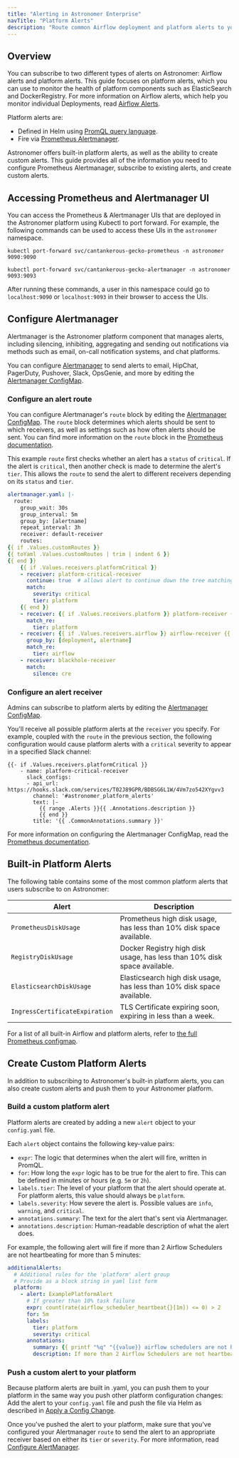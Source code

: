 ```yaml
---
title: "Alerting in Astronomer Enterprise"
navTitle: "Platform Alerts"
description: "Route common Airflow deployment and platform alerts to your preferred channel, via Prometheus Alertmanager."
---
```


## Overview

You can subscribe to two different types of alerts on Astronomer: Airflow alerts and platform alerts. This guide focuses on platform alerts, which you can use to monitor the health of platform components such as ElasticSearch and DockerRegistry. For more information on Airflow alerts, which help you monitor individual Deployments, read [Airflow Alerts](https://www.astronomer.io/docs/cloud/stable/customize-airflow/airflow-alerts).

Platform alerts are:
- Defined in Helm using [PromQL query language](https://prometheus.io/docs/prometheus/latest/querying/basics/).
- Fire via [Prometheus Alertmanager](https://prometheus.io/docs/alerting/alertmanager).

Astronomer offers built-in platform alerts, as well as the ability to create custom alerts. This guide provides all of the information you need to configure Prometheus Alertmanager, subscribe to existing alerts, and create custom alerts.

## Accessing Prometheus and Alertmanager UI

You can access the Prometheus & Alertmanager UIs that are deployed in the Astronomer platform using Kubectl to port forward. For example, the following commands can be used to access these UIs in the `astronomer` namespace.

```
kubectl port-forward svc/cantankerous-gecko-prometheus -n astronomer 9090:9090
```
```
kubectl port-forward svc/cantankerous-gecko-alertmanager -n astronomer 9093:9093
```

After running these commands, a user in this namespace could go to `localhost:9090` or `localhost:9093` in their browser to access the UIs.

## Configure Alertmanager

Alertmanager is the Astronomer platform component that manages alerts, including silencing, inhibiting, aggregating and sending out notifications via methods such as email, on-call notification systems, and chat platforms.

You can configure [Alertmanager](https://prometheus.io/docs/alerting/configuration/) to send alerts to email, HipChat, PagerDuty, Pushover, Slack, OpsGenie, and more by editing the [Alertmanager ConfigMap](https://github.com/astronomer/astronomer/blob/master/charts/alertmanager/templates/alertmanager-configmap.yaml).

### Configure an alert route

You can configure Alertmanager's `route` block by editing the [Alertmanager ConfigMap](https://github.com/astronomer/astronomer/blob/master/charts/alertmanager/templates/alertmanager-configmap.yaml). The `route` block determines which alerts should be sent to which receivers, as well as settings such as how often alerts should be sent. You can find more information on the `route` block in the [Prometheus documentation](https://prometheus.io/docs/alerting/configuration/#route).

This example `route` first checks whether an alert has a `status` of `critical`. If the alert is `critical`, then another check is made to determine the alert's `tier`. This allows the `route` to send the alert to different receivers depending on its `status` and `tier`.

```yaml
alertmanager.yaml: |-
  route:
    group_wait: 30s
    group_interval: 5m
    group_by: [alertname]
    repeat_interval: 3h
    receiver: default-receiver
    routes:
{{ if .Values.customRoutes }}
{{ toYaml .Values.customRoutes | trim | indent 6 }}
{{ end }}
    {{ if .Values.receivers.platformCritical }}
    - receiver: platform-critical-receiver
      continue: true  # allows alert to continue down the tree matching any additional child routes
      match:
        severity: critical
        tier: platform
    {{ end }}
    - receiver: {{ if .Values.receivers.platform }} platform-receiver {{ else }} blackhole-receiver {{ end }} ## routes alert to a platform-specific receiver if its tier is platform
      match_re:
        tier: platform
    - receiver: {{ if .Values.receivers.airflow }} airflow-receiver {{ else }} default-receiver {{ end }} ## routes alert to an airflow-specific receiver if its tier is airflow
      group_by: [deployment, alertname]
      match_re:
        tier: airflow
    - receiver: blackhole-receiver
      match:
        silence: cre
```

### Configure an alert receiver

Admins can subscribe to platform alerts by editing the [Alertmanager ConfigMap](https://github.com/astronomer/astronomer/blob/master/charts/alertmanager/templates/alertmanager-configmap.yaml).

You'll receive all possible platform alerts at the `receiver` you specify. For example, coupled with the `route` in the previous section, the following configuration would cause platform alerts with a `critical` severity to appear in a specified Slack channel:

```
{{- if .Values.receivers.platformCritical }}
    - name: platform-critical-receiver
      slack_configs:
      - api_url: https://hooks.slack.com/services/T02J89GPR/BDBSG6L1W/4Vm7zo542XYgvv3
        channel: '#astronomer_platform_alerts'
        text: |-
          {{ range .Alerts }}{{ .Annotations.description }}
          {{ end }}
        title: '{{ .CommonAnnotations.summary }}'
```

For more information on configuring the Alertmanager ConfigMap, read the [Prometheus documentation](https://prometheus.io/docs/alerting/configuration/).

## Built-in Platform Alerts

The following table contains some of the most common platform alerts that users subscribe to on Astronomer:

| Alert | Description |
| ------------- | ------------- |
| `PrometheusDiskUsage` | Prometheus high disk usage, has less than 10% disk space available. |
| `RegistryDiskUsage` | Docker Registry high disk usage, has less than 10% disk space available. |
| `ElasticsearchDiskUsage` | Elasticsearch high disk usage, has less than 10% disk space available. |
| `IngressCertificateExpiration` | TLS Certificate expiring soon, expiring in less than a week. |

For a list of all built-in Airflow and platform alerts, refer to [the full Prometheus configmap](https://github.com/astronomer/astronomer/blob/master/charts/prometheus/templates/prometheus-alerts-configmap.yaml).

## Create Custom Platform Alerts

In addition to subscribing to Astronomer's built-in platform alerts, you can also create custom alerts and push them to your Astronomer platform.

### Build a custom platform alert

Platform alerts are created by adding a new `alert` object to your `config.yaml` file.

Each `alert` object contains the following key-value pairs:

* `expr`: The logic that determines when the alert will fire, written in PromQL.
* `for`: How long the `expr` logic has to be true for the alert to fire. This can be defined in minutes or hours (e.g. `5m` or `2h`).
* `labels.tier`: The level of your platform that the alert should operate at. For platform alerts, this value should always be `platform`.
* `labels.severity`: How severe the alert is. Possible values are `info`, `warning`, and `critical`.
* `annotations.summary`: The text for the alert that's sent via Alertmanager.
* `annotations.description`: Human-readable description of what the alert does.

For example, the following alert will fire if more than 2 Airflow Schedulers are not heartbeating for more than 5 minutes:

```yaml
additionalAlerts:
  # Additional rules for the 'platform' alert group
  # Provide as a block string in yaml list form
  platform:
    - alert: ExamplePlatformAlert
      # If greater than 10% task failure
      expr: count(rate(airflow_scheduler_heartbeat{}[1m]) <= 0) > 2
      for: 5m
      labels:
        tier: platform
        severity: critical  
      annotations:
        summary: {{ printf "%q" "{{value}} airflow schedulers are not heartbeating." }}
        description: If more than 2 Airflow Schedulers are not heartbeating for more than 5 minutes, this alert fires.
```

### Push a custom alert to your platform

Because platform alerts are built in .yaml, you can push them to your platform in the same way you push other platform configuration changes: Add the alert to your `config.yaml` file and push the file via Helm as described in [Apply a Config Change](https://www.astronomer.io/docs/enterprise/stable/manage-astronomer/apply-platform-config).

Once you've pushed the alert to your platform, make sure that you've configured your Alertmanager `route` to send the alert to an appropriate receiver based on either its `tier` or `severity`. For more information, read [Configure AlertManager](https://www.astronomer.io/docs/enterprise/v0.23/monitor/platform-alerts#configure-alertmanager).
